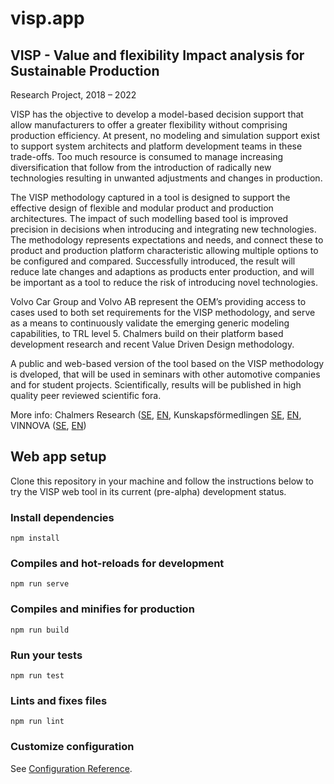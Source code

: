 # visp.app

## VISP - Value and flexibility Impact analysis for Sustainable Production
Research Project, 2018 – 2022

VISP has the objective to develop a model-based decision support that allow manufacturers to offer a greater flexibility without comprising production efficiency. At present, no modeling and simulation support exist to support system architects and platform development teams in these trade-offs. Too much resource is consumed to manage increasing diversification that follow from the introduction of radically new technologies resulting in unwanted adjustments and changes in production.

The VISP methodology captured in a tool is designed to support the effective design of flexible and modular product and production architectures. The impact of such modelling based tool is improved precision in decisions when introducing and integrating new technologies. The methodology represents expectations and needs, and connect these to product and production platform characteristic allowing multiple options to be configured and compared. Successfully introduced, the result will reduce late changes and adaptions as products enter production, and will be important as a tool to reduce the risk of introducing novel technologies.

Volvo Car Group and Volvo AB represent the OEM’s providing access to cases used to both set requirements for the VISP methodology, and serve as a means to continuously validate the emerging generic modeling capabilities, to TRL level 5. Chalmers build on their platform based development research and recent Value Driven Design methodology.

A public and web-based version of the tool based on the VISP methodology is dveloped, that will be used in seminars with other automotive companies and for student projects. Scientifically, results will be published in high quality peer reviewed scientific fora.

More info: Chalmers Research ([SE](https://research.chalmers.se/project/?id=8430), [EN](https://research.chalmers.se/en/project/8430), Kunskapsförmedlingen [SE](https://kunskapsformedlingen.se/projekt/visp-varde-och-flexibilitetsinverkansanalys-for-hallbar-produktion/), [EN](https://kunskapsformedlingen.se/en/projects/visp-value-and-flexibility-impact-analysis-for-sustainable-production/), VINNOVA ([SE](https://www.vinnova.se/p/visp---varde-och-flexibilitetsinverkansanalys-for-hallbar-produktion/), [EN](https://www.vinnova.se/en/p/visp---value-and-flexibility-impact-analysis-for-sustainable-production/))

## Web app setup
Clone this repository in your machine and follow the instructions below to try the VISP web tool in its current (pre-alpha) development status.

### Install dependencies
```
npm install
```

### Compiles and hot-reloads for development
```
npm run serve
```

### Compiles and minifies for production
```
npm run build
```

### Run your tests
```
npm run test
```

### Lints and fixes files
```
npm run lint
```

### Customize configuration
See [Configuration Reference](https://cli.vuejs.org/config/).
